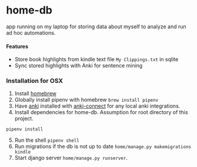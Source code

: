 # home-db
app running on my laptop for storing data about myself to analyze and run ad hoc automations. 

#### Features
- Store book highlights from kindle text file `My Clippings.txt` in sqlite
- Sync stored highlights with Anki for sentence mining

### Installation for OSX
1. Install [homebrew](https://brew.sh/)
2. Globally install pipenv with homebrew `brew install pipenv`
3. Have [anki](https://apps.ankiweb.net/) installed with [anki-connect](https://github.com/FooSoft/anki-connect) for any local anki integrations.
4. Install dependencies for home-db. Assumption for root directory of this project.
```
pipenv install
```
5. Run the shell `pipenv shell`
6. Run migrations if the db is not up to date `home/manage.py makemigrations kindle`
7. Start django server `home/manage.py runserver`.
